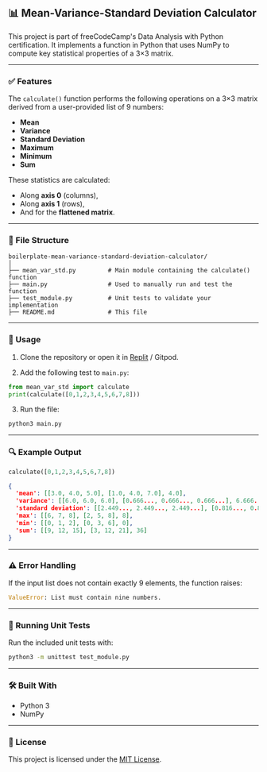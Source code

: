## 📊 Mean-Variance-Standard Deviation Calculator
This project is part of freeCodeCamp's Data Analysis with Python certification. It implements a function in Python that uses NumPy to compute key statistical properties of a 3×3 matrix.

---

### ✅ Features

The `calculate()` function performs the following operations on a 3×3 matrix derived from a user-provided list of 9 numbers:

* **Mean**
* **Variance**
* **Standard Deviation**
* **Maximum**
* **Minimum**
* **Sum**

These statistics are calculated:

* Along **axis 0** (columns),
* Along **axis 1** (rows),
* And for the **flattened matrix**.

---

### 📁 File Structure

```
boilerplate-mean-variance-standard-deviation-calculator/
│
├── mean_var_std.py         # Main module containing the calculate() function
├── main.py                 # Used to manually run and test the function
├── test_module.py          # Unit tests to validate your implementation
├── README.md               # This file
```

---

### 🚀 Usage

1. Clone the repository or open it in [Replit](https://replit.com/) / Gitpod.

2. Add the following test to `main.py`:

```python
from mean_var_std import calculate
print(calculate([0,1,2,3,4,5,6,7,8]))
```

3. Run the file:

```bash
python3 main.py
```

---

### 🔍 Example Output

```python
calculate([0,1,2,3,4,5,6,7,8])
```

```json
{
  'mean': [[3.0, 4.0, 5.0], [1.0, 4.0, 7.0], 4.0],
  'variance': [[6.0, 6.0, 6.0], [0.666..., 0.666..., 0.666...], 6.666...],
  'standard deviation': [[2.449..., 2.449..., 2.449...], [0.816..., 0.816..., 0.816...], 2.581...],
  'max': [[6, 7, 8], [2, 5, 8], 8],
  'min': [[0, 1, 2], [0, 3, 6], 0],
  'sum': [[9, 12, 15], [3, 12, 21], 36]
}
```

---

### ⚠️ Error Handling

If the input list does not contain exactly 9 elements, the function raises:

```python
ValueError: List must contain nine numbers.
```

---

### 🧪 Running Unit Tests

Run the included unit tests with:

```bash
python3 -m unittest test_module.py
```

---

### 🛠️ Built With

* Python 3
* NumPy

---

### 📜 License

This project is licensed under the [MIT License](LICENSE).
